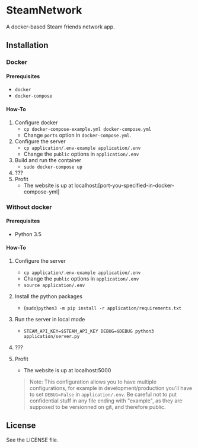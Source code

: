 # SteamNetwork
A docker-based Steam friends network app.


## Installation

### Docker
#### Prerequisites
- `docker`
- `docker-compose`
#### How-To
1. Configure docker
    - `cp docker-compose-example.yml docker-compose.yml`
    - Change `ports` option in `docker-compose.yml`.
2. Configure the server
    - `cp application/.env-example application/.env`
    - Change the `public` options in `application/.env`
3. Build and run the container
    - `sudo docker-compose up`
4. ???
5. Profit
    - The website is up at localhost:[port-you-specified-in-docker-compose-yml]

### Without docker
#### Prerequisites
- Python 3.5
#### How-To
1. Configure the server
    - `cp application/.env-example application/.env`
    - Change the `public` options in `application/.env`
    - `source application/.env`
2. Install the python packages
    - (`sudo`)`python3 -m pip install -r application/requirements.txt` 
3. Run the server in local mode
    - `STEAM_API_KEY=$STEAM_API_KEY DEBUG=$DEBUG python3 application/server.py`
4. ???
5. Profit
    - The website is up at localhost:5000
    
    >Note:
    This configuration allows you to have multiple configurations, for example in development/production you'll have to set `DEBUG=False` in `application/.env`.
    Be careful not to put confidential stuff in any file ending with "example", as they are supposed to be versionned on git, and therefore public.
## License
See the LICENSE file.
